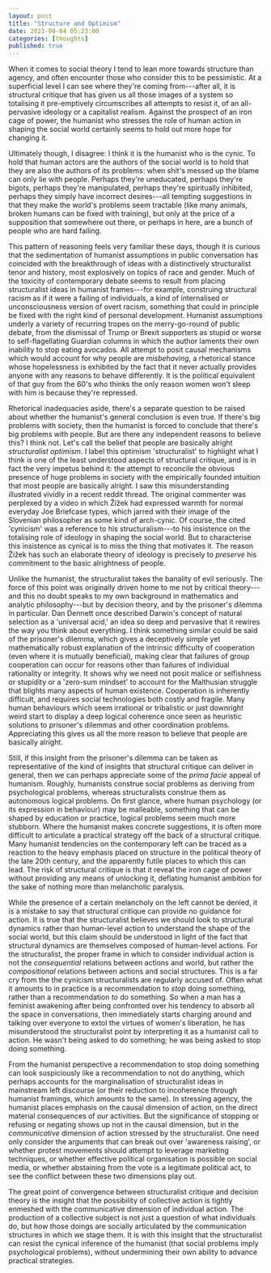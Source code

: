 ```yaml
---
layout: post
title: "Structure and Optimism"
date: 2021-08-04 05:23:00
categories: [thoughts]
published: true
---
```


When it comes to social theory I tend to lean more towards structure than agency, and often encounter those who consider this to be pessimistic. At a superficial level I can see where they're coming from---after all, it is structural critique that has given us all those images of a system so totalising it pre-emptively circumscribes all attempts to resist it, of an all-pervasive ideology or a capitalist realism. Against the prospect of an iron cage of power, the humanist who stresses the role of human action in shaping the social world certainly seems to hold out more hope for changing it.

<!--more-->

Ultimately though, I disagree: I think it is the humanist who is the cynic. To hold that human actors are the authors of the social world is to hold that they are also the authors of its problems: when shit's messed up the blame can only lie with people. Perhaps they're uneducated, perhaps they're bigots, perhaps they're manipulated, perhaps they're spiritually inhibited, perhaps they simply have incorrect desires---all tempting suggestions in that they make the world's problems seem tractable (like many animals, broken humans can be fixed with training), but only at the price of a supposition that somewhere out there, or perhaps in here, are a bunch of people who are hard failing.

This pattern of reasoning feels very familiar these days, though it is curious that the sedimentation of humanist assumptions in public conversation has coincided with the breakthrough of ideas with a distinctively structuralist tenor and history, most explosively on topics of race and gender. Much of the toxicity of contemporary debate seems to result from placing structuralist ideas in humanist frames---for example, construing structural racism as if it were a failing of individuals, a kind of internalised or unconsciousness version of overt racism, something that could in principle be fixed with the right kind of personal development. Humanist assumptions underly a variety of recurring tropes on the merry-go-round of public debate, from the dismissal of Trump or Brexit supporters as stupid or worse to self-flagellating Guardian columns in which the author laments their own inability to stop eating avocados. All attempt to posit causal mechanisms which would account for why people are _misbehaving_, a rhetorical stance whose hopelessness is exhibited by the fact that it never actually provides anyone with any reasons to behave differently. It is the political equivalent of that guy from the 60's who thinks the only reason women won't sleep with him is because they're repressed.

Rhetorical inadequacies aside, there's a separate question to be raised about whether the humanist's general conclusion is even true. If there's big problems with society, then the humanist is forced to conclude that there's big problems with people. But are there any independent reasons to believe this? I think not. Let's call the belief that people are basically alright _structuralist optimism_. I label this optimism 'structuralist' to highlight what I think is one of the least understood aspects of structural critique, and is in fact the very impetus behind it: the attempt to reconcile the obvious presence of huge problems in society with the empirically founded intuition that most people are basically alright. I saw this misunderstanding illustrated vividly in a recent reddit thread. The original commenter was perplexed by a video in which Žižek had expressed warmth for normal everyday Joe Briefcase types, which jarred with their image of the Slovenian philosopher as some kind of arch-cynic. Of course, the cited 'cynicism' was a reference to his structuralism---to his insistence on the totalising role of ideology in shaping the social world. But to characterise this insistence as cynical is to miss the thing that motivates it. The reason Žižek has such an elaborate theory of ideology is precisely to _preserve_ his commitment to the basic alrightness of people.

Unlike the humanist, the structuralist takes the banality of evil seriously. The force of this point was originally driven home to me not by critical theory---and this no doubt speaks to my own background in mathematics and analytic philosophy---but by decision theory, and by the prisoner's dilemma in particular. Dan Dennett once described Darwin's concept of natural selection as a 'universal acid,' an idea so deep and pervasive that it rewires the way you think about everything. I think something similar could be said of the prisoner's dilemma, which gives a deceptively simple yet mathematically robust explanation of the intrinsic difficulty of cooperation (even where it is mutually beneficial), making clear that failures of group cooperation can occur for reasons other than failures of individual rationality or integrity. It shows why we need not posit malice or selfishness or stupidity or a 'zero-sum mindset' to account for the Malthusian struggle that blights many aspects of human existence. Cooperation is inherently difficult, and requires social technologies both costly and fragile. Many human behaviours which seem irrational or tribalistic or just downright weird start to display a deep logical coherence once seen as heuristic solutions to prisoner's dilemmas and other coordination problems. Appreciating this gives us all the more reason to believe that people are basically alright.

Still, if this insight from the prisoner's dilemma can be taken as representative of the kind of insights that structural critique can deliver in general, then we can perhaps appreciate some of the _prima facie_ appeal of humanism. Roughly, humanists construe social problems as deriving from psychological problems, whereas structuralists construe them as autonomous logical problems. On first glance, where human psychology (or its expression in behaviour) may be malleable, something that can be shaped by education or practice, logical problems seem much more stubborn. Where the humanist makes concrete suggestions, it is often more difficult to articulate a practical strategy off the back of a structural critique. Many humanist tendencies on the contemporary left can be traced as a reaction to the heavy emphasis placed on structure in the political theory of the late 20th century, and the apparently futile places to which this can lead. The risk of structural critique is that it reveal the iron cage of power without providing any means of unlocking it, deflating humanist ambition for the sake of nothing more than melancholic paralysis.

While the presence of a certain melancholy on the left cannot be denied, it is a mistake to say that structural critique can provide no guidance for action. It is true that the structuralist believes we should look to structural dynamics rather than human-level action to understand the shape of the social world, but this claim should be understood in light of the fact that structural dynamics are themselves composed of human-level actions. For the structuralist, the proper frame in which to consider individual action is not the _consequential_ relations between actions and world, but rather the _compositional_ relations between actions and social structures. This is a far cry from the the cynicism structuralists are regularly accused of. Often what it amounts to in practice is a recommendation to _stop_ doing something, rather than a recommendation _to_ do something. So when a man has a feminist awakening after being confronted over his tendency to absorb all the space in conversations, then immediately starts charging around and talking over everyone to extol the virtues of women's liberation, he has misunderstood the structuralist point by interpreting it as a humanist call to action. He wasn't being asked to do something; he was being asked to stop doing something.

From the humanist perspective a recommendation to stop doing something can look suspiciously like a recommendation to not do anything, which perhaps accounts for the marginalisation of structuralist ideas in mainstream left discourse (or their reduction to incoherence through humanist framings, which amounts to the same). In stressing agency, the humanist places emphasis on the causal dimension of action, on the direct material consequences of our activities. But the significance of stopping or refusing or negating shows up not in the causal dimension, but in the _communicative_ dimension of action stressed by the structuralist. One need only consider the arguments that can break out over 'awareness raising', or whether protest movements should attempt to leverage marketing techniques, or whether effective political organisation is possible on social media, or whether abstaining from the vote is a legitimate political act, to see the conflict between these two dimensions play out.

The great point of convergence between structuralist critique and decision theory is the insight that the possibility of collective action is tightly enmeshed with the communicative dimension of individual action. The production of a collective subject is not just a question of what individuals do, but how those doings are socially articulated by the communication structures in which we stage them. It is with this insight that the structuralist can resist the cynical inference of the humanist (that social problems imply psychological problems), without undermining their own ability to advance practical strategies.




<!-- ## References
{% bibliography --cited %} -->
